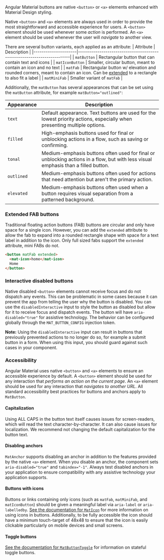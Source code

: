 Angular Material buttons are native `<button>` or `<a>` elements enhanced with Material Design
styling.

<!-- example(button-overview) -->

Native `<button>` and `<a>` elements are always used in order to provide the most straightforward
and accessible experience for users. A `<button>` element should be used whenever some _action_
is performed. An `<a>` element should be used whenever the user will _navigate_ to another view.


There are several button variants, each applied as an attribute:
| Attribute            | Description                                                              |
|----------------------|--------------------------------------------------------------------------|
| `matButton`          | Rectangular button that can contain text and icons                       |
| `matIconButton`      | Smaller, circular button, meant to contain an icon and no text           |
| `matFab`             | Rectangular button w/ elevation and rounded corners, meant to contain an icon. Can be [extended](https://material.angular.dev/components/button/overview#extended-fab-buttons) to a rectangle to also fit a label               |
| `matMiniFab`         | Smaller variant of `matFab`                                              |


Additionally, the `matButton` has several appearances that can be set using the `matButton`
attribute, for example `matButton="outlined"`:

| Appearance   | Description                                                                      |
|--------------|----------------------------------------------------------------------------------|
| `text`       | Default appearance. Text buttons are used for the lowest priority actions, especially when presenting multiple options. |
| `filled`     | High-emphasis buttons used for final or unblocking actions in a flow, such as saving or confirming. |
| `tonal`      | Medium-emphasis buttons often used for final or unblocking actions in a flow, but with less visual emphasis than a filled button. |
| `outlined`   | Medium-emphasis buttons often used for actions that need attention but aren't the primary action. |
| `elevated`   | Medium-emphasis buttons often used when a button requires visual separation from a patterned background. |


### Extended FAB buttons
Traditional floating action buttons (FAB) buttons are circular and only have space for a single
icon. However, you can add the `extended` attribute to allow the fab to expand into a rounded
rectangle shape with space for a text label in addition to the icon. Only full sized fabs support
the `extended` attribute, mini FABs do not.

```html
<button matFab extended>
  <mat-icon>home</mat-icon>
  Home
</button>
```

### Interactive disabled buttons
Native disabled `<button>` elements cannot receive focus and do not dispatch any events. This can
be problematic in some cases because it can prevent the app from telling the user why the button is
disabled. You can use the `disabledInteractive` input to style the button as disabled but allow for
it to receive focus and dispatch events. The button will have `aria-disabled="true"` for assistive
technology. The behavior can be configured globally through the `MAT_BUTTON_CONFIG` injection token.

**Note:** Using the `disabledInteractive` input can result in buttons that previously prevented
actions to no longer do so, for example a submit button in a form. When using this input, you should
guard against such cases in your component.

<!-- example(button-disabled-interactive) -->

### Accessibility
Angular Material uses native `<button>` and `<a>` elements to ensure an accessible experience by
default. A `<button>` element should be used for any interaction that _performs an action on the
current page_. An `<a>` element should be used for any interaction that _navigates to another
URL_. All standard accessibility best practices for buttons and anchors apply to `MatButton`.

#### Capitalization
Using ALL CAPS in the button text itself causes issues for screen-readers, which
will read the text character-by-character. It can also cause issues for localization.
We recommend not changing the default capitalization for the button text.

#### Disabling anchors
`MatAnchor` supports disabling an anchor in addition to the features provided by the native
`<a>` element. When you disable an anchor, the component sets `aria-disabled="true"` and
`tabindex="-1"`. Always test disabled anchors in your application to ensure compatibility
with any assistive technology your application supports.

#### Buttons with icons
Buttons or links containing only icons (such as `matFab`, `matMiniFab`, and `matIconButton`)
should be given a meaningful label via `aria-label` or `aria-labelledby`. [See the documentation
for `MatIcon`](https://material.angular.dev/components/icon) for more
information on using icons in buttons. Additionally, to be fully accessible the icon should have a minimum touch-target of 48x48 to ensure that the icon is easily clickable particularly on mobile devices and small screens.

#### Toggle buttons
[See the documentation for `MatButtonToggle`](https://material.angular.dev/components/button-toggle)
for information on stateful toggle buttons.
